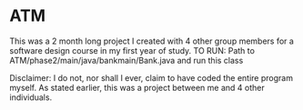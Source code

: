 # ATM
This was a 2 month long project I created with 4 other group members for a software design course in my first year of study.
TO RUN: Path to ATM/phase2/main/java/bankmain/Bank.java and run this class

Disclaimer: I do not, nor shall I ever, claim to have coded the entire program myself. As stated earlier, this was a project
            between me and 4 other individuals.
